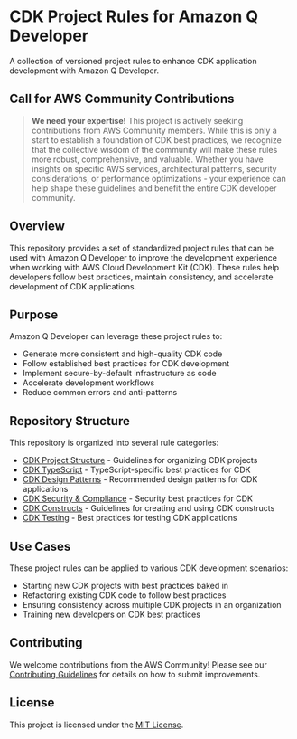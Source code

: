# CDK Project Rules for Amazon Q Developer

A collection of versioned project rules to enhance CDK application development with Amazon Q Developer.

## Call for AWS Community Contributions

> **We need your expertise!** This project is actively seeking contributions from AWS Community members. While this is only a start to establish a foundation of CDK best practices, we recognize that the collective wisdom of the community will make these rules more robust, comprehensive, and valuable. Whether you have insights on specific AWS services, architectural patterns, security considerations, or performance optimizations - your experience can help shape these guidelines and benefit the entire CDK developer community.

## Overview

This repository provides a set of standardized project rules that can be used with Amazon Q Developer to improve the development experience when working with AWS Cloud Development Kit (CDK). These rules help developers follow best practices, maintain consistency, and accelerate development of CDK applications.

## Purpose

Amazon Q Developer can leverage these project rules to:

- Generate more consistent and high-quality CDK code
- Follow established best practices for CDK development
- Implement secure-by-default infrastructure as code
- Accelerate development workflows
- Reduce common errors and anti-patterns

## Repository Structure

This repository is organized into several rule categories:

- [CDK Project Structure](./rules/cdk-project-structure.md) - Guidelines for organizing CDK projects
- [CDK TypeScript](./rules/cdk-typescript.md) - TypeScript-specific best practices for CDK
- [CDK Design Patterns](./rules/cdk-design-patterns.md) - Recommended design patterns for CDK applications
- [CDK Security & Compliance](./rules/cdk-security-compliance.md) - Security best practices for CDK
- [CDK Constructs](./rules/cdk-constructs.md) - Guidelines for creating and using CDK constructs
- [CDK Testing](./rules/cdk-testing.md) - Best practices for testing CDK applications

## Use Cases

These project rules can be applied to various CDK development scenarios:

- Starting new CDK projects with best practices baked in
- Refactoring existing CDK code to follow best practices
- Ensuring consistency across multiple CDK projects in an organization
- Training new developers on CDK best practices

## Contributing

We welcome contributions from the AWS Community! Please see our [Contributing Guidelines](./CONTRIBUTING.md) for details on how to submit improvements.

## License

This project is licensed under the [MIT License](./LICENSE).
